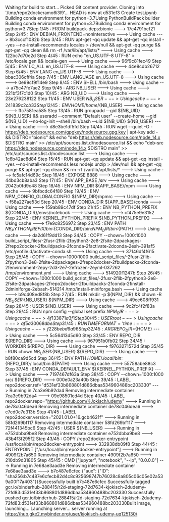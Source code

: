 Waiting for build to start...
Picked Git content provider.
Cloning into '/tmp/repo2dockeramo6i3l9'...
HEAD is now at d531ef3 Create test.ipynb
Building conda environment for python=3.7Using PythonBuildPack builder
Building conda environment for python=3.7Building conda environment for python=3.7Step 1/45 : FROM buildpack-deps:bionic
 ---> 17c4791bcf21
Step 2/45 : ENV DEBIAN_FRONTEND=noninteractive
 ---> Using cache
 ---> 8b3cccf1082b
Step 3/45 : RUN apt-get -qq update &&     apt-get -qq install --yes --no-install-recommends locales > /dev/null &&     apt-get -qq purge &&     apt-get -qq clean &&     rm -rf /var/lib/apt/lists/*
 ---> Using cache
 ---> 122bc7d70e2d
Step 4/45 : RUN echo "en_US.UTF-8 UTF-8" > /etc/locale.gen &&     locale-gen
 ---> Using cache
 ---> 96f9c81fec49
Step 5/45 : ENV LC_ALL en_US.UTF-8
 ---> Using cache
 ---> 44e8cdb26712
Step 6/45 : ENV LANG en_US.UTF-8
 ---> Using cache
 ---> bbac306cff4a
Step 7/45 : ENV LANGUAGE en_US.UTF-8
 ---> Using cache
 ---> 0e99cf9f14e9
Step 8/45 : ENV SHELL /bin/bash
 ---> Using cache
 ---> a75c47fe7ae2
Step 9/45 : ARG NB_USER
 ---> Using cache
 ---> 321bf3f7c1d0
Step 10/45 : ARG NB_UID
 ---> Using cache
 ---> 23e276238122
Step 11/45 : ENV USER ${NB_USER}
 ---> Using cache
 ---> 241839c2cb33
Step 12/45 : ENV HOME /home/${NB_USER}
 ---> Using cache
 ---> ffc7581ea585
Step 13/45 : RUN groupadd         --gid ${NB_UID}         ${NB_USER} &&     useradd         --comment "Default user"         --create-home         --gid ${NB_UID}         --no-log-init         --shell /bin/bash         --uid ${NB_UID}         ${NB_USER}
 ---> Using cache
 ---> d8e3be1df5fd
Step 14/45 : RUN wget --quiet -O - https://deb.nodesource.com/gpgkey/nodesource.gpg.key |  apt-key add - &&     DISTRO="bionic" &&     echo "deb https://deb.nodesource.com/node_14.x $DISTRO main" >> /etc/apt/sources.list.d/nodesource.list &&     echo "deb-src https://deb.nodesource.com/node_14.x $DISTRO main" >> /etc/apt/sources.list.d/nodesource.list
 ---> Using cache
 ---> 1c6b42ac8d84
Step 15/45 : RUN apt-get -qq update &&     apt-get -qq install --yes --no-install-recommends   less        nodejs        unzip        > /dev/null &&     apt-get -qq purge &&     apt-get -qq clean &&     rm -rf /var/lib/apt/lists/*
 ---> Using cache
 ---> fc5afc14d69c
Step 16/45 : EXPOSE 8888
 ---> Using cache
 ---> 44bd3cb8aba3
Step 17/45 : ENV APP_BASE /srv
 ---> Using cache
 ---> 2042b0fd9c48
Step 18/45 : ENV NPM_DIR ${APP_BASE}/npm
 ---> Using cache
 ---> 9bfbcdc64f80
Step 19/45 : ENV NPM_CONFIG_GLOBALCONFIG ${NPM_DIR}/npmrc
 ---> Using cache
 ---> f58a227ae53d
Step 20/45 : ENV CONDA_DIR ${APP_BASE}/conda
 ---> Using cache
 ---> 159ab89c47df
Step 21/45 : ENV NB_PYTHON_PREFIX ${CONDA_DIR}/envs/notebook
 ---> Using cache
 ---> cf475e9e3152
Step 22/45 : ENV KERNEL_PYTHON_PREFIX ${NB_PYTHON_PREFIX}
 ---> Using cache
 ---> f7e9c8256972
Step 23/45 : ENV PATH ${NB_PYTHON_PREFIX}/bin:${CONDA_DIR}/bin:${NPM_DIR}/bin:${PATH}
 ---> Using cache
 ---> da2d61f9dd13
Step 24/45 : COPY --chown=1000:1000 build_script_files/-2fusr-2flib-2fpython3-2e8-2fsite-2dpackages-2frepo2docker-2fbuildpacks-2fconda-2factivate-2dconda-2esh-391af5 /etc/profile.d/activate-conda.sh
 ---> Using cache
 ---> 37146df4f615
Step 25/45 : COPY --chown=1000:1000 build_script_files/-2fusr-2flib-2fpython3-2e8-2fsite-2dpackages-2frepo2docker-2fbuildpacks-2fconda-2fenvironment-2epy-2d3-2e7-2efrozen-2eyml-037262 /tmp/environment.yml
 ---> Using cache
 ---> 514920f1247b
Step 26/45 : COPY --chown=1000:1000 build_script_files/-2fusr-2flib-2fpython3-2e8-2fsite-2dpackages-2frepo2docker-2fbuildpacks-2fconda-2finstall-2dminiforge-2ebash-514214 /tmp/install-miniforge.bash
 ---> Using cache
 ---> b9c408ed8f8b
Step 27/45 : RUN mkdir -p ${NPM_DIR} && chown -R ${NB_USER}:${NB_USER} ${NPM_DIR}
 ---> Using cache
 ---> 49ce608ff931
Step 28/45 : USER ${NB_USER}
 ---> Using cache
 ---> 9c2fc4f2f83a
Step 29/45 : RUN npm config --global set prefix ${NPM_DIR}
 ---> Using cache
 ---> 4f133871a3f1
Step 30/45 : USER root
 ---> Using cache
 ---> af5a30068dbe
Step 31/45 : RUN TIMEFORMAT='time: %3R' bash -c 'time /tmp/install-miniforge.bash' && rm /tmp/install-miniforge.bash /tmp/environment.yml
 ---> Using cache
 ---> f228bebd6a96
Step 32/45 : ARG REPO_DIR=${HOME}
 ---> Using cache
 ---> 5c56413d5d60
Step 33/45 : ENV REPO_DIR ${REPO_DIR}
 ---> Using cache
 ---> 967951b0fb02
Step 34/45 : WORKDIR ${REPO_DIR}
 ---> Using cache
 ---> f9763271572d
Step 35/45 : RUN chown ${NB_USER}:${NB_USER} ${REPO_DIR}
 ---> Using cache
 ---> b8f80ca9d5cd
Step 36/45 : ENV PATH ${HOME}/.local/bin:${REPO_DIR}/.local/bin:${PATH}
 ---> Using cache
 ---> 55758abe88c3
Step 37/45 : ENV CONDA_DEFAULT_ENV ${KERNEL_PYTHON_PREFIX}
 ---> Using cache
 ---> 7197467df63a
Step 38/45 : COPY --chown=1000:1000 src/ ${REPO_DIR}
 ---> 000e0a23a40b
Step 39/45 : LABEL repo2docker.ref="d531ef33b868801d886dbaa534960488bc203330"
 ---> Running in 7ca3e9b92da4
Removing intermediate container 7ca3e9b92da4
 ---> 09e98501cd4d
Step 40/45 : LABEL repo2docker.repo="https://github.com/KJokisch/udemy"
 ---> Running in de78c046dea6
Removing intermediate container de78c046dea6
 ---> c7cd0c7e313b
Step 41/45 : LABEL repo2docker.version="2021.01.0+16.gcb4621f"
 ---> Running in 58fd269bf117
Removing intermediate container 58fd269bf117
 ---> 72f441345bc6
Step 42/45 : USER ${NB_USER}
 ---> Running in e752dbba9be8
Removing intermediate container e752dbba9be8
 ---> 43b4f3f295f2
Step 43/45 : COPY /repo2docker-entrypoint /usr/local/bin/repo2docker-entrypoint
 ---> 332938db09f8
Step 44/45 : ENTRYPOINT ["/usr/local/bin/repo2docker-entrypoint"]
 ---> Running in 4909f2b7a650
Removing intermediate container 4909f2b7a650
 ---> 210db9d31805
Step 45/45 : CMD ["jupyter", "notebook", "--ip", "0.0.0.0"]
 ---> Running in 7e68ae3aad3e
Removing intermediate container 7e68ae3aad3e
 ---> b7c487e6cfec
{"aux": {"ID": "sha256:b7c487e6cfecb82d4c8c925698747b76028c8a805c06c05e02a539a00f17a403"}}Successfully built b7c487e6cfec
Successfully tagged gcr.io/binderhub-288415/r2d-staging-72d7634-kjokisch-2dudemy-72fd83:d531ef33b868801d886dbaa534960488bc203330
Successfully pushed gcr.io/binderhub-288415/r2d-staging-72d7634-kjokisch-2dudemy-72fd83:d531ef33b868801d886dbaa534960488bc203330Built image, launching...
Launching server...
server running at https://hub.gke2.mybinder.org/user/kjokisch-udemy-uq125130/
